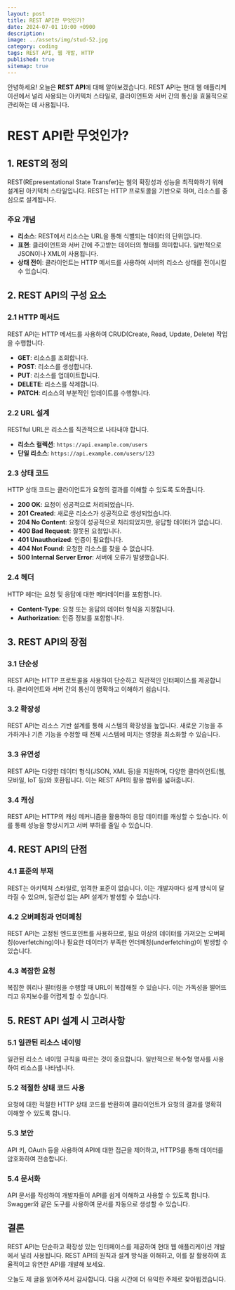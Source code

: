 ```yaml
---
layout: post
title: REST API란 무엇인가?
date: 2024-07-01 10:00 +0900
description: 
image: ../assets/img/stud-52.jpg
category: coding
tags: REST API, 웹 개발, HTTP
published: true
sitemap: true
---
```


안녕하세요! 오늘은 **REST API**에 대해 알아보겠습니다. REST API는 현대 웹 애플리케이션에서 널리 사용되는 아키텍처 스타일로, 클라이언트와 서버 간의 통신을 효율적으로 관리하는 데 사용됩니다.

# REST API란 무엇인가?

## 1. REST의 정의

REST(REpresentational State Transfer)는 웹의 확장성과 성능을 최적화하기 위해 설계된 아키텍처 스타일입니다. REST는 HTTP 프로토콜을 기반으로 하며, 리소스를 중심으로 설계됩니다.

### 주요 개념

- **리소스**: REST에서 리소스는 URL을 통해 식별되는 데이터의 단위입니다.
- **표현**: 클라이언트와 서버 간에 주고받는 데이터의 형태를 의미합니다. 일반적으로 JSON이나 XML이 사용됩니다.
- **상태 전이**: 클라이언트는 HTTP 메서드를 사용하여 서버의 리소스 상태를 전이시킬 수 있습니다.

## 2. REST API의 구성 요소

### 2.1 HTTP 메서드

REST API는 HTTP 메서드를 사용하여 CRUD(Create, Read, Update, Delete) 작업을 수행합니다.

- **GET**: 리소스를 조회합니다.
- **POST**: 리소스를 생성합니다.
- **PUT**: 리소스를 업데이트합니다.
- **DELETE**: 리소스를 삭제합니다.
- **PATCH**: 리소스의 부분적인 업데이트를 수행합니다.

### 2.2 URL 설계

RESTful URL은 리소스를 직관적으로 나타내야 합니다.

- **리소스 컬렉션**: `https://api.example.com/users`
- **단일 리소스**: `https://api.example.com/users/123`

### 2.3 상태 코드

HTTP 상태 코드는 클라이언트가 요청의 결과를 이해할 수 있도록 도와줍니다.

- **200 OK**: 요청이 성공적으로 처리되었습니다.
- **201 Created**: 새로운 리소스가 성공적으로 생성되었습니다.
- **204 No Content**: 요청이 성공적으로 처리되었지만, 응답할 데이터가 없습니다.
- **400 Bad Request**: 잘못된 요청입니다.
- **401 Unauthorized**: 인증이 필요합니다.
- **404 Not Found**: 요청한 리소스를 찾을 수 없습니다.
- **500 Internal Server Error**: 서버에 오류가 발생했습니다.

### 2.4 헤더

HTTP 헤더는 요청 및 응답에 대한 메타데이터를 포함합니다.

- **Content-Type**: 요청 또는 응답의 데이터 형식을 지정합니다.
- **Authorization**: 인증 정보를 포함합니다.

## 3. REST API의 장점

### 3.1 단순성

REST API는 HTTP 프로토콜을 사용하여 단순하고 직관적인 인터페이스를 제공합니다. 클라이언트와 서버 간의 통신이 명확하고 이해하기 쉽습니다.

### 3.2 확장성

REST API는 리소스 기반 설계를 통해 시스템의 확장성을 높입니다. 새로운 기능을 추가하거나 기존 기능을 수정할 때 전체 시스템에 미치는 영향을 최소화할 수 있습니다.

### 3.3 유연성

REST API는 다양한 데이터 형식(JSON, XML 등)을 지원하며, 다양한 클라이언트(웹, 모바일, IoT 등)와 호환됩니다. 이는 REST API의 활용 범위를 넓혀줍니다.

### 3.4 캐싱

REST API는 HTTP의 캐싱 메커니즘을 활용하여 응답 데이터를 캐싱할 수 있습니다. 이를 통해 성능을 향상시키고 서버 부하를 줄일 수 있습니다.

## 4. REST API의 단점

### 4.1 표준의 부재

REST는 아키텍처 스타일로, 엄격한 표준이 없습니다. 이는 개발자마다 설계 방식이 달라질 수 있으며, 일관성 없는 API 설계가 발생할 수 있습니다.

### 4.2 오버페칭과 언더페칭

REST API는 고정된 엔드포인트를 사용하므로, 필요 이상의 데이터를 가져오는 오버페칭(overfetching)이나 필요한 데이터가 부족한 언더페칭(underfetching)이 발생할 수 있습니다.

### 4.3 복잡한 요청

복잡한 쿼리나 필터링을 수행할 때 URL이 복잡해질 수 있습니다. 이는 가독성을 떨어뜨리고 유지보수를 어렵게 할 수 있습니다.

## 5. REST API 설계 시 고려사항

### 5.1 일관된 리소스 네이밍

일관된 리소스 네이밍 규칙을 따르는 것이 중요합니다. 일반적으로 복수형 명사를 사용하여 리소스를 나타냅니다.

### 5.2 적절한 상태 코드 사용

요청에 대한 적절한 HTTP 상태 코드를 반환하여 클라이언트가 요청의 결과를 명확히 이해할 수 있도록 합니다.

### 5.3 보안

API 키, OAuth 등을 사용하여 API에 대한 접근을 제어하고, HTTPS를 통해 데이터를 암호화하여 전송합니다.

### 5.4 문서화

API 문서를 작성하여 개발자들이 API를 쉽게 이해하고 사용할 수 있도록 합니다. Swagger와 같은 도구를 사용하여 문서를 자동으로 생성할 수 있습니다.

## 결론

REST API는 단순하고 확장성 있는 인터페이스를 제공하여 현대 웹 애플리케이션 개발에서 널리 사용됩니다. REST API의 원칙과 설계 방식을 이해하고, 이를 잘 활용하여 효율적이고 유연한 API를 개발해 보세요.

오늘도 제 글을 읽어주셔서 감사합니다. 다음 시간에 더 유익한 주제로 찾아뵙겠습니다.
